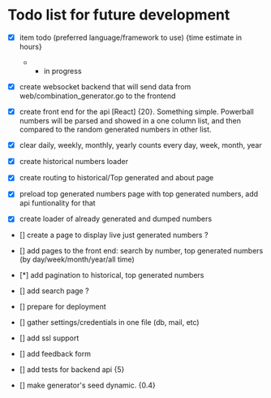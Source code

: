 # Todo list for future development
- [x] item todo (preferred language/framework to use) {time estimate in hours} 
   * - in progress

- [x] create websocket backend that will send data from web/combination_generator.go to the frontend

- [x] create front end for the api [React] {20}. Something simple. Powerball numbers will be parsed and showed in a one column list, and then compared to the random generated numbers in other list.

- [x] clear daily, weekly, monthly, yearly counts every day, week, month, year

- [x] create historical numbers loader

- [x] create routing to historical/Top generated and about page 

- [x] preload top generated numbers page with top generated numbers, add api funtionality for that

- [x] create loader of already generated and dumped numbers

- [] create a page to display live just generated numbers ?

- [] add pages to the front end: search by number, top generated numbers (by day/week/month/year/all time)

- [*] add pagination to historical, top generated numbers

- [] add search page ?

- [] prepare for deployment 

- [] gather settings/credentials in one file (db, mail, etc)

- [] add ssl support 

- [] add feedback form

- [] add tests for backend api {5} 

- [] make generator's seed dynamic. {0.4}

